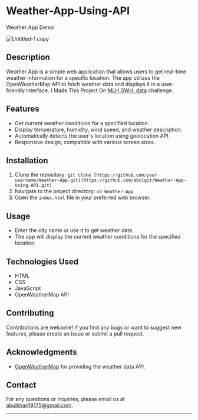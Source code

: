 # Weather-App-Using-API

Weather App Demo

![Untitled-1 copy](https://github.com/abulgit/Weather-App-Using-API/assets/140191921/cfa8e809-3a72-4a08-9e38-8de980c3a0c3)

## Description

Weather App is a simple web application that allows users to get real-time weather information for a specific location. The app utilizes the OpenWeatherMap API to fetch weather data and displays it in a user-friendly interface. I Made This Project On [MLH GWH: data](https://ghw.mlh.io/) challenge.
## Features

- Get current weather conditions for a specified location.
- Display temperature, humidity, wind speed, and weather description.
- Automatically detects the user's location using geolocation API.
- Responsive design, compatible with various screen sizes.
 ## Installation

1. Clone the repository: `git clone [https://github.com/your-username/Weather-App.git](https://github.com/abulgit/Weather-App-Using-API.git)`
2. Navigate to the project directory: `cd Weather-App`
3. Open the `index.html` file in your preferred web browser.

## Usage

- Enter the city name or use it to get weather data.
- The app will display the current weather conditions for the specified location.


## Technologies Used

- HTML
- CSS
- JavaScript
- OpenWeatherMap API

## Contributing

Contributions are welcome! If you find any bugs or want to suggest new features, please create an issue or submit a pull request.


## Acknowledgments

- [OpenWeatherMap](https://openweathermap.org/) for providing the weather data API.

## Contact

For any questions or inquiries, please email us at abulkhan19175@gmail.com.

---

